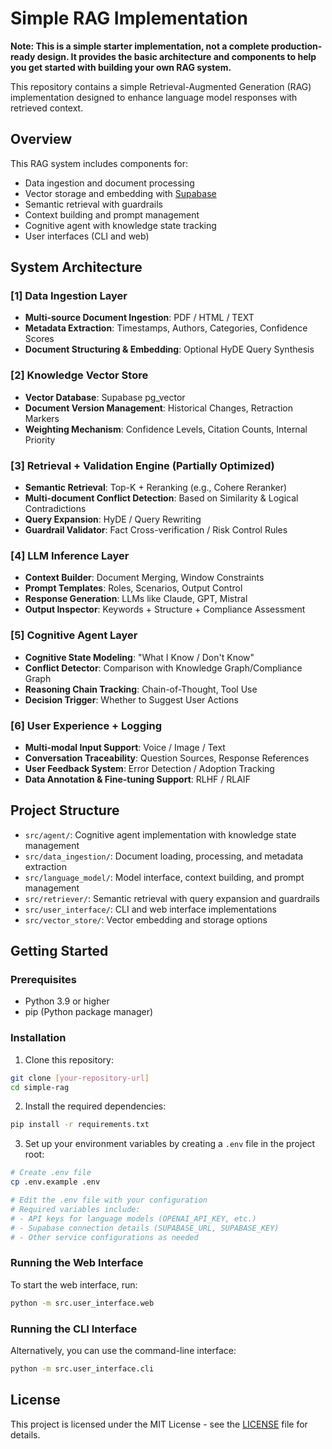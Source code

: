 # Simple RAG Implementation

**Note: This is a simple starter implementation, not a complete production-ready design. It provides the basic architecture and components to help you get started with building your own RAG system.**

This repository contains a simple Retrieval-Augmented Generation (RAG) implementation designed to enhance language model responses with retrieved context.

## Overview

This RAG system includes components for:
- Data ingestion and document processing
- Vector storage and embedding with [Supabase](https://supabase.com)
- Semantic retrieval with guardrails
- Context building and prompt management
- Cognitive agent with knowledge state tracking
- User interfaces (CLI and web)

## System Architecture

### [1] Data Ingestion Layer
- **Multi-source Document Ingestion**: PDF / HTML / TEXT
- **Metadata Extraction**: Timestamps, Authors, Categories, Confidence Scores
- **Document Structuring & Embedding**: Optional HyDE Query Synthesis

### [2] Knowledge Vector Store
- **Vector Database**: Supabase pg_vector
- **Document Version Management**: Historical Changes, Retraction Markers
- **Weighting Mechanism**: Confidence Levels, Citation Counts, Internal Priority

### [3] Retrieval + Validation Engine (Partially Optimized)
- **Semantic Retrieval**: Top-K + Reranking (e.g., Cohere Reranker) 
- **Multi-document Conflict Detection**: Based on Similarity & Logical Contradictions
- **Query Expansion**: HyDE / Query Rewriting
- **Guardrail Validator**: Fact Cross-verification / Risk Control Rules

### [4] LLM Inference Layer
- **Context Builder**: Document Merging, Window Constraints
- **Prompt Templates**: Roles, Scenarios, Output Control
- **Response Generation**: LLMs like Claude, GPT, Mistral
- **Output Inspector**: Keywords + Structure + Compliance Assessment

### [5] Cognitive Agent Layer
- **Cognitive State Modeling**: "What I Know / Don't Know"
- **Conflict Detector**: Comparison with Knowledge Graph/Compliance Graph
- **Reasoning Chain Tracking**: Chain-of-Thought, Tool Use
- **Decision Trigger**: Whether to Suggest User Actions

### [6] User Experience + Logging
- **Multi-modal Input Support**: Voice / Image / Text
- **Conversation Traceability**: Question Sources, Response References
- **User Feedback System**: Error Detection / Adoption Tracking
- **Data Annotation & Fine-tuning Support**: RLHF / RLAIF

## Project Structure

- `src/agent/`: Cognitive agent implementation with knowledge state management
- `src/data_ingestion/`: Document loading, processing, and metadata extraction
- `src/language_model/`: Model interface, context building, and prompt management
- `src/retriever/`: Semantic retrieval with query expansion and guardrails
- `src/user_interface/`: CLI and web interface implementations
- `src/vector_store/`: Vector embedding and storage options


## Getting Started

### Prerequisites

- Python 3.9 or higher
- pip (Python package manager)

### Installation

1. Clone this repository:
```bash
git clone [your-repository-url]
cd simple-rag
```

2. Install the required dependencies:
```bash
pip install -r requirements.txt
```

3. Set up your environment variables by creating a `.env` file in the project root:
```bash
# Create .env file
cp .env.example .env

# Edit the .env file with your configuration
# Required variables include:
# - API keys for language models (OPENAI_API_KEY, etc.)
# - Supabase connection details (SUPABASE_URL, SUPABASE_KEY)
# - Other service configurations as needed
```

### Running the Web Interface

To start the web interface, run:
```bash
python -m src.user_interface.web
```

### Running the CLI Interface

Alternatively, you can use the command-line interface:
```bash
python -m src.user_interface.cli
```



## License

This project is licensed under the MIT License - see the [LICENSE](LICENSE) file for details.
